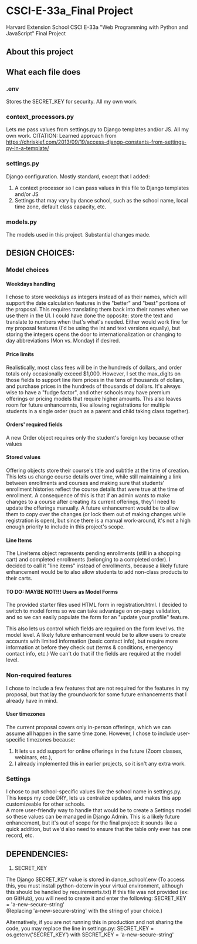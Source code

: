 # CSCI-E-33a_Final Project
Harvard Extension School CSCI E-33a "Web Programming with Python and JavaScript" Final Project

## About this project

## What each file does

### .env
Stores the SECRET_KEY for security.  All my own work.

### context_processors.py
Lets me pass values from settings.py to Django templates and/or JS.  All my own work.
CITATION:  Learned approach from https://chriskief.com/2013/09/19/access-django-constants-from-settings-py-in-a-template/

### settings.py
Django configuration.  Mostly standard, except that I added:
1. A context processor so I can pass values in this file to Django templates and/or JS
2. Settings that may vary by dance school, such as the school name, local time zone, default class capacity, etc.

### models.py
The models used in this project.  Substantial changes made.

## DESIGN CHOICES:


### Model choices

#### Weekdays handling
I chose to store weekdays as integers instead of as their names, which will support the date calculation features in the "better" and "best" portions of the proposal.  This requires translating them back into their names when we use them in the UI.  I could have done the opposite: store the text and translate to numbers when that's what's needed.  Either would work fine for my proposal features (I'd be using the int and text versions equally), but storing the integers opens the door to internationalization or changing to day abbreviations (Mon vs. Monday) if desired.

#### Price limits
Realistically, most class fees will be in the hundreds of dollars, and order totals only occasionally exceed $1,000.  However, I set the max_digits on those fields to support line item prices in the tens of thousands of dollars, and purchase prices in the hundreds of thousands of dollars.  It's always wise to have a "fudge factor", and other schools may have premium offerings or pricing models that require higher amounts.  This also leaves room for future enhancemnts, like allowing registrations for multiple students in a single order (such as a parent and child taking class together).

#### Orders' required fields
A new Order object requires only the student's foreign key because other values 

#### Stored values
Offering objects store their course's title and subtitle at the time of creation.  This lets us change course details over time, while still maintaining a link between enrollments and courses and making sure that students' enrollment histories reflect the course details that were true at the time of enrollment.  A consequence of this is that if an admin wants to make changes to a course after creating its current offerings, they'll need to update the offerings manually.  A future enhancement would be to allow them to copy over the changes (or lock them out of making changes while registration is open), but since there is a manual work-around, it's not a high enough priority to include in this project's scope. 

#### Line Items 
The LineItems object represents pending enrollments (still in a shopping cart) and completed enrollments (belonging to a completed order).  I decided to call it "line items" instead of enrollments, because a likely future enhancement would be to also allow students to add non-class products to their carts.

#### TO DO:  MAYBE NOT!!!  Users as Model Forms
The provided starter files used HTML form in registration.html.   I decided to switch to model forms so we can take advantage on on-page validation, and so we can easily populate the form for an "update your profile" feature.  

This also lets us control which fields are required on the form level vs. the model level.  A likely future enhancement would be to allow users to create accounts with limited information (basic contact info), but require more information at before they check out (terms & conditions, emergency contact info, etc.)   We can't do that if the fields are required at the model level.


### Non-required features
I chose to include a few features that are not required for the features in my proposal, but that lay the groundwork for some future enhancements that I already have in mind.

#### User timezones
The current proposal covers only in-person offerings, which we can assume all happen in the same time zone.  However, I chose to include user-specific timezones because:
1. It lets us add support for online offerings in the future (Zoom classes, webinars, etc.), 
2. I already implemented this in earlier projects, so it isn't any extra work.


### Settings

I chose to put school-specific values like the school name in settings.py.  This keeps my code DRY, lets us centralize updates, and makes this app customizeable for other schools.  
A more user-friendly way to handle that would be to create a Settings model so these values can be managed in Django Admin.  This is a likely future enhancement, but it's out
of scope for the final project:  it sounds like a quick addition, but we'd also need to ensure that the table only ever has one record, etc.





## DEPENDENCIES:

1) SECRET_KEY

The Django SECRET_KEY value is stored in dance_school/.env
(To access this, you must install python-dotenv in your virtual environment, although this should be handled by requirements.txt)
If this file was not provided (ex: on GitHub), you will need to create it and enter the following:
SECRET_KEY = 'a-new-secure-string'  
(Replacing 'a-new-secure-string' with the string of your choice.)

Alternatively, if you are not running this in production and not sharing the code, you may replace the line in settings.py:
SECRET_KEY = os.getenv('SECRET_KEY')
with
SECRET_KEY = 'a-new-secure-string'
